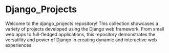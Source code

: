# Django_Projects
Welcome to the django_projects repository! 
This collection showcases a variety of projects developed using the Django web framework. From small web apps to full-fledged applications, this repository demonstrates the versatility and power of Django in creating dynamic and interactive web experiences.  
